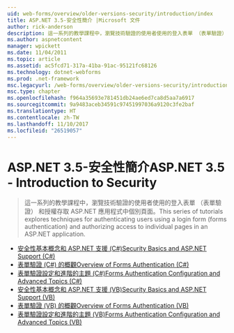 ```yaml
---
uid: web-forms/overview/older-versions-security/introduction/index
title: ASP.NET 3.5-安全性簡介 |Microsoft 文件
author: rick-anderson
description: 這一系列的教學課程中，瀏覽技術驗證的使用者使用的登入表單 （表單驗證） 和授權存取個別頁面中...
ms.author: aspnetcontent
manager: wpickett
ms.date: 11/04/2011
ms.topic: article
ms.assetid: ac5fcd71-317a-41ba-91ac-95121fc68126
ms.technology: dotnet-webforms
ms.prod: .net-framework
msc.legacyurl: /web-forms/overview/older-versions-security/introduction
msc.type: chapter
ms.openlocfilehash: f964a35693e781451db24ae6ed7ca8d5aa7a6917
ms.sourcegitcommit: 9a9483aceb34591c97451997036a9120c3fe2baf
ms.translationtype: HT
ms.contentlocale: zh-TW
ms.lasthandoff: 11/10/2017
ms.locfileid: "26519057"
---
```

<a name="aspnet-35---introduction-to-security"></a><span data-ttu-id="fba0e-103">ASP.NET 3.5-安全性簡介</span><span class="sxs-lookup"><span data-stu-id="fba0e-103">ASP.NET 3.5 - Introduction to Security</span></span>
====================
> <span data-ttu-id="fba0e-104">這一系列的教學課程中，瀏覽技術驗證的使用者使用的登入表單 （表單驗證） 和授權存取 ASP.NET 應用程式中個別頁面。</span><span class="sxs-lookup"><span data-stu-id="fba0e-104">This series of tutorials explores techniques for authenticating users using a login form (forms authentication) and authorizing access to individual pages in an ASP.NET application.</span></span>


- [<span data-ttu-id="fba0e-105">安全性基本概念和 ASP.NET 支援 (C#)</span><span class="sxs-lookup"><span data-stu-id="fba0e-105">Security Basics and ASP.NET Support (C#)</span></span>](security-basics-and-asp-net-support-cs.md)
- [<span data-ttu-id="fba0e-106">表單驗證 (C#) 的概觀</span><span class="sxs-lookup"><span data-stu-id="fba0e-106">Overview of Forms Authentication (C#)</span></span>](an-overview-of-forms-authentication-cs.md)
- [<span data-ttu-id="fba0e-107">表單驗證設定和進階的主題 (C#)</span><span class="sxs-lookup"><span data-stu-id="fba0e-107">Forms Authentication Configuration and Advanced Topics (C#)</span></span>](forms-authentication-configuration-and-advanced-topics-cs.md)
- [<span data-ttu-id="fba0e-108">安全性基本概念和 ASP.NET 支援 (VB)</span><span class="sxs-lookup"><span data-stu-id="fba0e-108">Security Basics and ASP.NET Support (VB)</span></span>](security-basics-and-asp-net-support-vb.md)
- [<span data-ttu-id="fba0e-109">表單驗證 (VB) 的概觀</span><span class="sxs-lookup"><span data-stu-id="fba0e-109">Overview of Forms Authentication (VB)</span></span>](an-overview-of-forms-authentication-vb.md)
- [<span data-ttu-id="fba0e-110">表單驗證設定和進階的主題 (VB)</span><span class="sxs-lookup"><span data-stu-id="fba0e-110">Forms Authentication Configuration and Advanced Topics (VB)</span></span>](forms-authentication-configuration-and-advanced-topics-vb.md)
